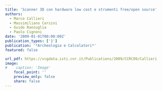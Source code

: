 ```yaml
---
title: 'Scanner 3D con hardware low cost e strumenti free/open source'
authors:
  - Marco Callieri
  - Massimiliano Corsini
  - Guido Ranzuglia
  - Paolo Cignoni
date: '2009-01-01T00:00:00Z'
publication_types: ['1']
publication: '*Archeologia e Calcolatori*'
featured: false

url_pdf: https://vcgdata.isti.cnr.it/Publications/2009/CCRC09/Callieri Corsini Ranzuglia Cignoni - Scanner 3D con hardware low cost e strumenti free open source - Archeologia e Calcolatori 2009.pdf
image:
#    caption: 'Image'
    focal_point: ''
    preview_only: false
    share: false
---
```

